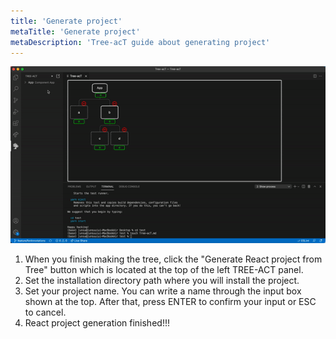 ```yaml
---
title: 'Generate project'
metaTitle: 'Generate project'
metaDescription: 'Tree-acT guide about generating project'
---
```


![generate-code](./img/generate-project.gif)

1. When you finish making the tree, click the "Generate React project from Tree" button which is located at the top of the left TREE-ACT panel.
2. Set the installation directory path where you will install the project.
3. Set your project name. You can write a name through the input box shown at the top. After that, press ENTER to confirm your input or ESC to cancel.
4. React project generation finished!!!
